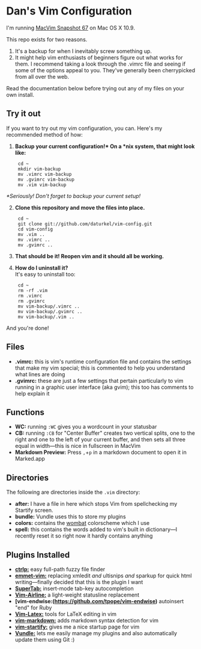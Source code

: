 Dan's Vim Configuration
=======================

I'm running [MacVim Snapshot 67](http://code.google.com/p/macvim/) on Mac OS X 10.9.

This repo exists for two reasons.

1. It's a backup for when I inevitably screw something up.
2. It might help vim enthusiasts of beginners figure out what works for them. I recommend taking a look through the .vimrc file and seeing if some of the options appeal to you. They've generally been cherrypicked from all over the web. 

Read the documentation below before trying out any of my files on your own install.

Try it out
----------
If you want to try out my vim configuration, you can. Here's my recommended method of how:

1. __Backup your current configuration!* On a *nix system, that might look like:__
   
        cd ~
        mkdir vim-backup
        mv .vimrc vim-backup
        mv .gvimrc vim-backup
        mv .vim vim-backup
 _*Seriously! Don't forget to backup your current setup!_

2. __Clone this repository and move the files into place.__ 

        cd ~
        git clone git://github.com/daturkel/vim-config.git
        cd vim-config
        mv .vim ..
        mv .vimrc ..
        mv .gvimrc ..

3. __That should be it! Reopen vim and it should all be working.__  
4. __How do I uninstall it?__  
 It's easy to uninstall too:

        cd ~
        rm -rf .vim
        rm .vimrc
        rm .gvimrc
        mv vim-backup/.vimrc ..
        mv vim-backup/.gvimrc ..
        mv vim-backup/.vim ..
And you're done!

Files
-----
- **.vimrc:** this is vim's runtime configuration file and contains the settings that make my vim special; this is commented to help you understand what lines are doing
- **.gvimrc:** these are just a few settings that pertain particularly to vim running in a graphic user interface (aka gvim); this too has comments to help explain it  

Functions
---------
- **WC:** running `:WC` gives you a wordcount in your statusbar
- **CB:** running `:CB` for "Center Buffer" creates two vertical splits, one to the right and one to the left of your current buffer, and then sets all three equal in width—this is nice in fullscreen in MacVim
- **Markdown Preview:** Press `,`+`p` in a markdown document to open it in Marked.app

Directories
-----------
The following are directories inside the `.vim` directory:

- **after:** I have a file in here which stops Vim from spellchecking my Startify screen.
- **bundle:** Vundle uses this to store my plugins
- **colors:** contains the [wombat](http://dengmao.wordpress.com/2007/01/22/vim-color-scheme-wombat/) colorscheme which I use
- **spell:** this contains the words added to vim's built in dictionary—I recently reset it so right now it hardly contains anything

Plugins Installed
-----------------
- **[ctrlp:](http://kien.github.com/ctrlp.vim/)** easy full-path fuzzy file finder
- **[emmet-vim:](https://github.com/mattn/emmet-vim)** replacing xmledit *and* ultisnips *and* sparkup for quick html writing—finally decided that this is the plugin I want
- **[SuperTab:](http://www.vim.org/scripts/script.php?script_id=1643)** insert-mode tab-key autocompletion
- **[Vim-Airline:](https://github.com/bling/vim-airline)** a light-weight statusline replacement
- **[vim-endwise:(https://github.com/tpope/vim-endwise)** autoinsert "end" for Ruby
- **[Vim-Latex:](http://vim-latex.sourceforge.net/)** tools for LaTeX editing in vim
- **[vim-markdown:](https://github.com/tpope/vim-markdown)** adds markdown syntax detection for vim
- **[vim-startify:](https://github.com/mhinz/vim-startify)** gives me a nice startup page for vim
- **[Vundle:](https://github.com/gmarik/vundle)** lets me easily manage my plugins and also automatically update them using Git :)
